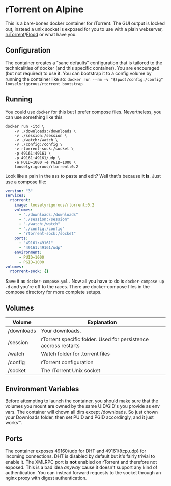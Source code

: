 # rTorrent on Alpine
This is a bare-bones docker container for rTorrent.  The GUI output is locked out, instead a unix socket is exposed for you to use with a plain webserver, [ruTorrent](https://github.com/Novik/ruTorrent)/[Flood](https://github.com/jfurrow/flood) or what have you.

## Configuration

The container creates a "sane defaults" configuration that is tailored to the technicalities of docker (and this specific container). You are encouraged (but not required) to use it. You can bootstrap it to a config volume by running the container like so:  `docker run --rm -v "$(pwd)/config:/config" looselyrigorous/rtorrent bootstrap`

## Running

You could use `docker` for this but I prefer compose files. Nevertheless, you can use something like this

```
docker run -itd \
	-v ./downloads:/downloads \
	-v ./session:/session \
	-v ./watch:/watch \
	-v ./config:/config \
	-v rtorrent-sock:/socket \
	-p 49161:49161 \
	-p 49161:49161/udp \
	-e PUID=1000 -e PGID=1000 \
	looselyrigorous/rtorrent:0.2
```

Look like a pain in the ass to paste and edit? Well that's because **it is**. Just use a compose file:

```yaml
version: "3"
services:
  rtorrent:
    image: looselyrigorous/rtorrent:0.2
    volumes:
      - "./downloads:/downloads"
      - "./session:/session"
      - "./watch:/watch"
      - "./config:/config"
      - "rtorrent-sock:/socket"
    ports:
      - "49161:49161"
      - "49161:49161/udp"
    environment:
      - PUID=1000
      - PGID=1000
volumes:
  rtorrent-sock: {}
```

Save it as `docker-compose.yml` . Now all you have to do is `docker-compose up -d` and you're off to the races. There are docker-compose files in the compose directory for more complete setups.

## Volumes

| Volume     | Explanation                              |
| ---------- | ---------------------------------------- |
| /downloads | Your downloads.                          |
| /session   | rTorrent specific folder. Used for persistence accross restarts |
| /watch     | Watch folder for .torrent files          |
| /config    | rTorrent configuration                   |
| /socket    | The rTorrent Unix socket                 |

## Environment Variables

Before attempting to launch the container, you should make sure that the volumes you mount are owned by the same UID/GID's you provide as env vars. The container will chown all dirs except /downloads. So just chown your Downloads folder, then set PUID and PGID accordingly, and it just works™.

## Ports

The container exposes 49160/udp for DHT and 49161/{tcp,udp} for incoming connections. DHT is disabled by default but it's fairly trivial to enable it.  The XMLRPC port is **not** enabled on rTorrent and therefore not exposed. This is a bad idea *anyway* cause it doesn't support any kind of authentication. You can instead forward requests to the socket through an nginx proxy with digest authentication.
